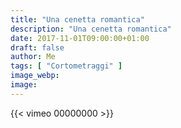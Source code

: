 ```yaml
---
title: "Una cenetta romantica"
description: "Una cenetta romantica"
date: 2017-11-01T09:00:00+01:00
draft: false
author: Me
tags: [ "Cortometraggi" ]
image_webp:
image:
---
```


{{< vimeo 00000000 >}}

